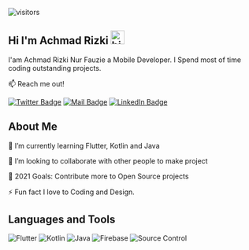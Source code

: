 ![visitors](https://visitor-badge.glitch.me/badge?page_id=achmadrizkin.achmadrizkin)
## Hi I'm Achmad Rizki <img src="https://user-images.githubusercontent.com/1303154/88677602-1635ba80-d120-11ea-84d8-d263ba5fc3c0.gif" width="28px" alt="hi">

I'am Achmad Rizki Nur Fauzie a Mobile Developer. I Spend most of time coding outstanding projects.

:mailbox: Reach me out!

[![Twitter Badge](https://img.shields.io/badge/-@arizkinf-1ca0f1?style=flat&labelColor=1ca0f1&logo=twitter&logoColor=white&link=https://twitter.com/Ipenywis)](https://twitter.com/arizkinf) [![Mail Badge](https://img.shields.io/badge/-@achmadrizkinf@gmail.com-c0392b?style=flat&labelColor=c0392b&logo=gmail&logoColor=white)](mailto:arizki.nf02@gmail.com) [![LinkedIn Badge](https://img.shields.io/badge/-achmadrizkinf-1ca0f1?style=flat&labelColor=1ca0f1&logo=linkedin&logoColor=white)](https://www.linkedin.com/in/achmadrizkinf) 

## About Me
🌱 I’m currently learning Flutter, Kotlin and Java

👯 I’m looking to collaborate with other people to make project

🥅 2021 Goals: Contribute more to Open Source projects

⚡ Fun fact I love to Coding and Design.

## Languages and Tools
![Flutter](https://img.shields.io/badge/-Flutter-61DBFB?style=for-the-badge&labelColor=white&logo=flutter&logoColor=61DBFB) ![Kotlin](https://img.shields.io/badge/-Kotlin-0000FF?style=for-the-badge&labelColor=white&logo=kotlin&logoColor=0000FF) ![Java](https://img.shields.io/badge/-Java-FF0000?style=for-the-badge&labelColor=white&logo=java&logoColor=FF0000) ![Firebase](https://img.shields.io/badge/-Firebase-FFFF00?style=for-the-badge&labelColor=white&logo=firebase&logoColor=FFFF00) ![Source Control](https://img.shields.io/badge/-source_control-FF0000?style=for-the-badge&labelColor=white&logo=git&logoColor=FF0000)

